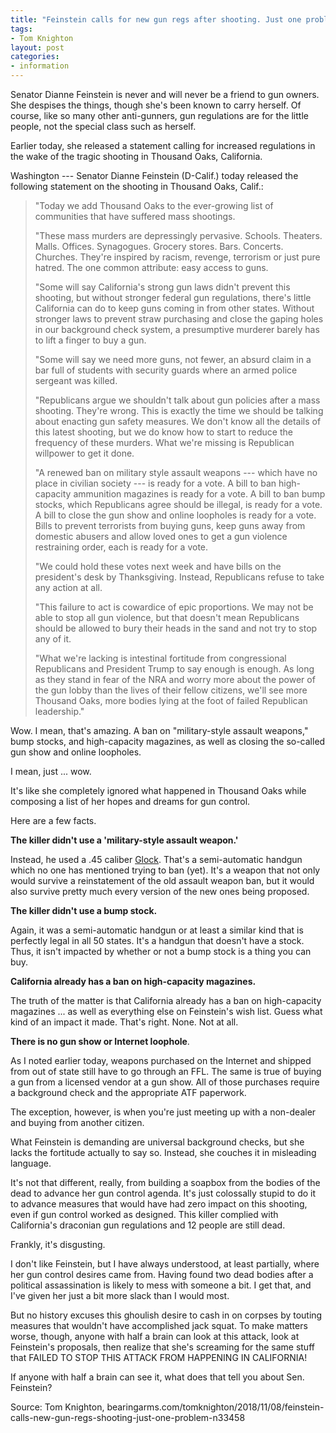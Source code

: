 ```yaml
---
title: "Feinstein calls for new gun regs after shooting. Just one problem."
tags:
- Tom Knighton
layout: post
categories:
- information
---
```


Senator Dianne Feinstein is never and will never be a friend to gun owners. She despises the things, though she's been known to carry herself. Of course, like so many other anti-gunners, gun regulations are for the little people, not the special class such as herself.

Earlier today, she released a statement calling for increased regulations in the wake of the tragic shooting in Thousand Oaks, California.

Washington --- Senator Dianne Feinstein (D-Calif.) today released the following statement on the shooting in Thousand Oaks, Calif.:

> "Today we add Thousand Oaks to the ever-growing list of communities that have suffered mass shootings.
>
> "These mass murders are depressingly pervasive. Schools. Theaters. Malls. Offices. Synagogues. Grocery stores. Bars. Concerts. Churches. They're inspired by racism, revenge, terrorism or just pure hatred. The one common attribute: easy access to guns.
>
> "Some will say California's strong gun laws didn't prevent this shooting, but without stronger federal gun regulations, there's little California can do to keep guns coming in from other states. Without stronger laws to prevent straw purchasing and close the gaping holes in our background check system, a presumptive murderer barely has to lift a finger to buy a gun.
>
> "Some will say we need more guns, not fewer, an absurd claim in a bar full of students with security guards where an armed police sergeant was killed.
>
> "Republicans argue we shouldn't talk about gun policies after a mass shooting. They're wrong. This is exactly the time we should be talking about enacting gun safety measures. We don't know all the details of this latest shooting, but we do know how to start to reduce the frequency of these murders. What we're missing is Republican willpower to get it done.
>
> "A renewed ban on military style assault weapons --- which have no place in civilian society --- is ready for a vote. A bill to ban high-capacity ammunition magazines is ready for a vote. A bill to ban bump stocks, which Republicans agree should be illegal, is ready for a vote. A bill to close the gun show and online loopholes is ready for a vote. Bills to prevent terrorists from buying guns, keep guns away from domestic abusers and allow loved ones to get a gun violence restraining order, each is ready for a vote.
>
> "We could hold these votes next week and have bills on the president's desk by Thanksgiving. Instead, Republicans refuse to take any action at all.
>
> "This failure to act is cowardice of epic proportions. We may not be able to stop all gun violence, but that doesn't mean Republicans should be allowed to bury their heads in the sand and not try to stop any of it.
>
> "What we're lacking is intestinal fortitude from congressional Republicans and President Trump to say enough is enough. As long as they stand in fear of the NRA and worry more about the power of the gun lobby than the lives of their fellow citizens, we'll see more Thousand Oaks, more bodies lying at the foot of failed Republican leadership."

Wow. I mean, that's amazing. A ban on "military-style assault weapons," bump stocks, and high-capacity magazines, as well as closing the so-called gun show and online loopholes.

I mean, just ... wow.

It's like she completely ignored what happened in Thousand Oaks while composing a list of her hopes and dreams for gun control.

Here are a few facts.

**The killer didn't use a 'military-style assault weapon.'**

Instead, he used a .45 caliber [Glock](https://us.glock.com/). That's a semi-automatic handgun which no one has mentioned trying to ban (yet). It's a weapon that not only would survive a reinstatement of the old assault weapon ban, but it would also survive pretty much every version of the new ones being proposed.

**The killer didn't use a bump stock.**

Again, it was a semi-automatic handgun or at least a similar kind that is perfectly legal in all 50 states. It's a handgun that doesn't have a stock. Thus, it isn't impacted by whether or not a bump stock is a thing you can buy.

**California already has a ban on high-capacity magazines.**

The truth of the matter is that California already has a ban on high-capacity magazines ... as well as everything else on Feinstein's wish list. Guess what kind of an impact it made. That's right. None. Not at all.

**There is no gun show or Internet loophole**.

As I noted earlier today, weapons purchased on the Internet and shipped from out of state still have to go through an FFL. The same is true of buying a gun from a licensed vendor at a gun show. All of those purchases require a background check and the appropriate ATF paperwork.

The exception, however, is when you're just meeting up with a non-dealer and buying from another citizen.

What Feinstein is demanding are universal background checks, but she lacks the fortitude actually to say so. Instead, she couches it in misleading language.

It's not that different, really, from building a soapbox from the bodies of the dead to advance her gun control agenda. It's just colossally stupid to do it to advance measures that would have had zero impact on this shooting, even if gun control worked as designed. This killer complied with California's draconian gun regulations and 12 people are still dead.

Frankly, it's disgusting.

I don't like Feinstein, but I have always understood, at least partially, where her gun control desires came from. Having found two dead bodies after a political assassination is likely to mess with someone a bit. I get that, and I've given her just a bit more slack than I would most.

But no history excuses this ghoulish desire to cash in on corpses by touting measures that wouldn't have accomplished jack squat. To make matters worse, though, anyone with half a brain can look at this attack, look at Feinstein's proposals, then realize that she's screaming for the same stuff that FAILED TO STOP THIS ATTACK FROM HAPPENING IN CALIFORNIA!

If anyone with half a brain can see it, what does that tell you about Sen. Feinstein?

Source: Tom Knighton, bearingarms.com/tomknighton/2018/11/08/feinstein-calls-new-gun-regs-shooting-just-one-problem-n33458
